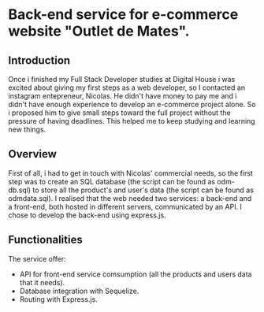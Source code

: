 # Back-end service for e-commerce website "Outlet de Mates". 

## Introduction

Once i finished my Full Stack Developer studies at Digital House i was excited about giving my first steps as a web developer, so I contacted an instagram entepreneur, Nicolas. He didn't have money to pay me and i didn't have enough experience to develop an e-commerce project alone. So i proposed him to give small steps toward the full project without the pressure of having deadlines. This helped me to keep studying and learning new things.

## Overview

First of all, i had to get in touch with Nicolas' commercial needs, so the first step was to create an SQL database (the script can be found as odm-db.sql) to store all the product's and user's data (the script can be found as odmdata.sql).
I realised that the web needed two services: a back-end and a front-end, both hosted in different servers, communicated by an API. I chose to develop the back-end using express.js.

## Functionalities
The service offer:
- API for front-end service comsumption (all the products and users data that it needs).
- Database integration with Sequelize.
- Routing with Express.js.
